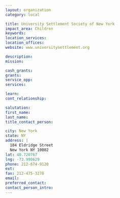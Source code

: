 ```yaml
---
layout: organization
category: local

title: University Settlement Society of New York
impact_area: Children
keywords: 
location_services: 
location_offices: 
website: www.universitysettlement.org

description: 
mission: 

cash_grants: 
grants: 
service_opp: 
services: 

learn: 
cont_relationship: 

salutation: 
first_name: 
last_name: 
title_contact_person: 

city: New York
state: NY
address: |
  184 Eldridge Street     
  New York NY 10002
lat: 40.720767
lng: -73.990629
phone: 212-674-9120
ext: 
fax: 212-475-3278
email: 
preferred_contact: 
contact_person_intro: 
---
```


